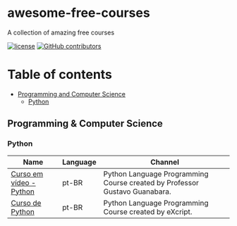 # awesome-free-courses

A collection of amazing free courses

[![license](https://img.shields.io/github/license/danilolmoura/awesome-free-courses.svg)](/LICENSE)
[![GitHub contributors](https://img.shields.io/github/contributors/danilolmoura/awesome-free-courses.svg)](https://github.com/danilolmoura/awesome-free-courses/graphs/contributors)

# Table of contents
   * [Programming and Computer Science](#programming-and-computer-science)
      * [Python](#python)

## Programming & Computer Science

### Python

| Name | Language| Channel|
|------|---------|--------|
| [Curso em vídeo - Python](https://www.youtube.com/watch?v=S9uPNppGsGo&list=PLvE-ZAFRgX8hnECDn1v9HNTI71veL3oW0) | pt-BR | Python Language Programming Course created by Professor Gustavo Guanabara.
| [Curso de Python](https://www.youtube.com/watch?v=j94IGZmwtYI&list=PLesCEcYj003QxPQ4vTXkt22-E11aQvoVj) | pt-BR | Python Language Programming Course created by eXcript.


<!--- | [<course name>](course playlist link) | <course language> | <course description> --->